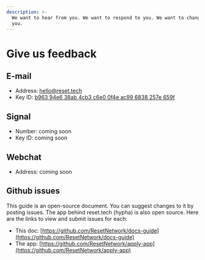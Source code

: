 ```yaml
---
description: >-
  We want to hear from you. We want to respond to you. We want to change for
  you.
---
```


# Give us feedback

## E-mail

* Address: [hello@reset.tech](mailto://hello@reset.tech)
* Key ID: [b963 94e6 38ab 4cb3 c6e0 0f4e ac99 6838 257e 659f](https://keybase.io/resettech/pgp_keys.asc?fingerprint=b96394e638ab4cb3c6e00f4eac996838257e659f)

## Signal

* Number: coming soon
* Key ID: coming soon

## Webchat

* Address: coming soon

## Github issues

This guide is an open-source document. You can suggest changes to it by posting issues. The app behind reset.tech \(hypha\) is also open source. Here are the links to view and submit issues for each:

* This doc: [https://github.com/ResetNetwork/docs-guide](https://github.com/ResetNetwork/docs-guide)
* The app: [https://github.com/ResetNetwork/apply-app](https://github.com/ResetNetwork/apply-app) 



